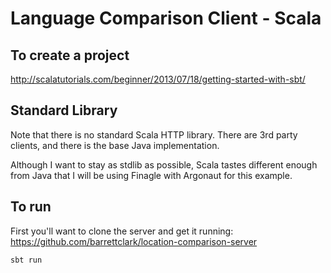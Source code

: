 # Language Comparison Client - Scala

## To create a project

http://scalatutorials.com/beginner/2013/07/18/getting-started-with-sbt/

## Standard Library

Note that there is no standard Scala HTTP library.  There are 3rd party clients, and there is the base Java implementation.

Although I want to stay as stdlib as possible, Scala tastes different enough from Java that I will be using Finagle with Argonaut for this example.

## To run

First you'll want to clone the server and get it running: https://github.com/barrettclark/location-comparison-server

    sbt run
